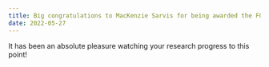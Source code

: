 ```yaml
---
title: Big congratulations to MacKenzie Sarvis for being awarded the FGS Research Completion scholarship! 
date: 2022-05-27
---
```


It has been an absolute pleasure watching your research progress to this point!

<!--more-->

